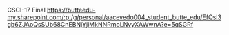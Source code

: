 CSCI-17 Final
https://butteedu-my.sharepoint.com/:p:/g/personal/aacevedo004_student_butte_edu/EfQsl3gb6ZJAoQsSUb68CnEBNjYjiMkNNRmoLNvyXAWwnA?e=5qSGRf
